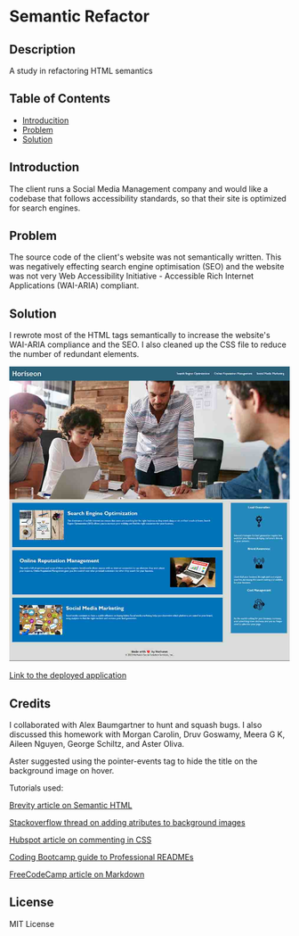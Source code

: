 # Semantic Refactor

## Description

A study in refactoring HTML semantics

## Table of Contents

- [Introducition](#introduction)
- [Problem](#problem)
- [Solution](#solution)

## Introduction
The client runs a Social Media Management company and would like a codebase that follows accessibility standards, so that their site is optimized for search engines.

## Problem

The source code of the client's website was not semantically written. This was negatively effecting search engine optimisation (SEO) and the website was not very Web Accessibility Initiative - Accessible Rich Internet Applications (WAI-ARIA) compliant.

## Solution

 I rewrote most of the HTML tags semantically to increase the website's WAI-ARIA compliance and the SEO. I also cleaned up the CSS file to reduce the number of redundant elements.

![Screenshot of end webpage after refactoring](assets/images/screenshot.jpg)

[Link to the deployed application](https://ktetsuyama.github.io/semantic-refactor/)

## Credits

I collaborated with Alex Baumgartner to hunt and squash bugs. I also discussed this homework with Morgan Carolin, Druv Goswamy, Meera G K, Aileen Nguyen, George Schiltz, and Aster Oliva.

Aster suggested using the pointer-events tag to hide the title on the background image on hover.

Tutorials used:

[Brevity article on Semantic HTML](https://seekbrevity.com/semantic-markup-important-web-design/#:~:text=Semantic%20markup%20is%20a%20way,content%20rather%20than%20its%20appearance.&text=Writing%20semantic%20markup%20means%20understanding,and%20machines%20will%20read%20it)

[Stackoverflow thread on adding atributes to background images](https://stackoverflow.com/questions/4216035/css-background-image-alt-attribute)

[Hubspot article on commenting in CSS](https://blog.hubspot.com/website/comment-out-in-css#:~:text=To%20comment%20in%20CSS%2C%20simply,rendered%20on%20the%20front%20end.&text=Comments%20in%20CSS%20are%20ignored,rendered%20on%20the%20front%20end.)

[Coding Bootcamp guide to Professional READMEs](https://coding-boot-camp.github.io/full-stack/github/professional-readme-guide)

[FreeCodeCamp article on Markdown](https://www.freecodecamp.org/news/markdown-cheatsheet/)

## License

MIT License

